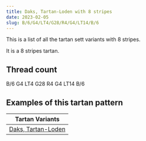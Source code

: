 ```yaml
---
title: Daks, Tartan-Loden with 8 stripes
date: 2023-02-05
slug: B/6/G4/LT4/G28/R4/G4/LT14/B/6
---
```

This is a list of all the tartan sett variants with 8 stripes.

It is a 8 stripes tartan.


## Thread count
B/6 G4 LT4 G28 R4 G4 LT14 B/6

## Examples of this tartan pattern

| Tartan Variants |
|---------------|
| [Daks, Tartan-Loden](/variants/b/6/g4/lt4/g28/r4/g4/lt14/b/6-b304080-g008000-lt806050-rc00000)||
